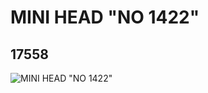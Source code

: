 # MINI HEAD "NO 1422"
## 17558
![MINI HEAD "NO 1422"](https://lc-www-live-s.legocdn.com/media/bricks/5/2/6073606.jpg)